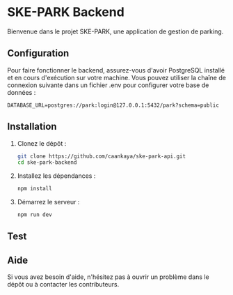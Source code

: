 # SKE-PARK Backend

Bienvenue dans le projet SKE-PARK, une application de gestion de parking.

## Configuration

Pour faire fonctionner le backend, assurez-vous d'avoir PostgreSQL installé et en cours d'exécution sur votre machine. Vous pouvez utiliser la chaîne de connexion suivante dans un fichier .env pour configurer votre base de données :

```env
DATABASE_URL=postgres://park:login@127.0.0.1:5432/park?schema=public
```

## Installation

1. Clonez le dépôt :

   ```bash
   git clone https://github.com/caankaya/ske-park-api.git
   cd ske-park-backend
   ```

2. Installez les dépendances :

   ```bash
   npm install
   ```

3. Démarrez le serveur :

   ```bash
   npm run dev
   ```
## Test



## Aide

Si vous avez besoin d'aide, n'hésitez pas à ouvrir un problème dans le dépôt ou à contacter les contributeurs.
